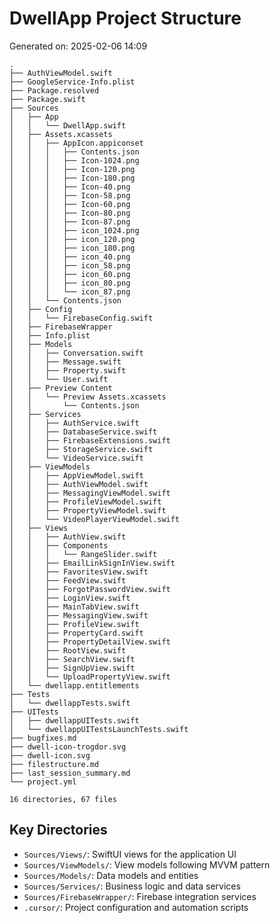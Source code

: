 # DwellApp Project Structure

Generated on: 2025-02-06 14:09

```
.
├── AuthViewModel.swift
├── GoogleService-Info.plist
├── Package.resolved
├── Package.swift
├── Sources
│   ├── App
│   │   └── DwellApp.swift
│   ├── Assets.xcassets
│   │   ├── AppIcon.appiconset
│   │   │   ├── Contents.json
│   │   │   ├── Icon-1024.png
│   │   │   ├── Icon-120.png
│   │   │   ├── Icon-180.png
│   │   │   ├── Icon-40.png
│   │   │   ├── Icon-58.png
│   │   │   ├── Icon-60.png
│   │   │   ├── Icon-80.png
│   │   │   ├── Icon-87.png
│   │   │   ├── icon_1024.png
│   │   │   ├── icon_120.png
│   │   │   ├── icon_180.png
│   │   │   ├── icon_40.png
│   │   │   ├── icon_58.png
│   │   │   ├── icon_60.png
│   │   │   ├── icon_80.png
│   │   │   └── icon_87.png
│   │   └── Contents.json
│   ├── Config
│   │   └── FirebaseConfig.swift
│   ├── FirebaseWrapper
│   ├── Info.plist
│   ├── Models
│   │   ├── Conversation.swift
│   │   ├── Message.swift
│   │   ├── Property.swift
│   │   └── User.swift
│   ├── Preview Content
│   │   └── Preview Assets.xcassets
│   │       └── Contents.json
│   ├── Services
│   │   ├── AuthService.swift
│   │   ├── DatabaseService.swift
│   │   ├── FirebaseExtensions.swift
│   │   ├── StorageService.swift
│   │   └── VideoService.swift
│   ├── ViewModels
│   │   ├── AppViewModel.swift
│   │   ├── AuthViewModel.swift
│   │   ├── MessagingViewModel.swift
│   │   ├── ProfileViewModel.swift
│   │   ├── PropertyViewModel.swift
│   │   └── VideoPlayerViewModel.swift
│   ├── Views
│   │   ├── AuthView.swift
│   │   ├── Components
│   │   │   └── RangeSlider.swift
│   │   ├── EmailLinkSignInView.swift
│   │   ├── FavoritesView.swift
│   │   ├── FeedView.swift
│   │   ├── ForgotPasswordView.swift
│   │   ├── LoginView.swift
│   │   ├── MainTabView.swift
│   │   ├── MessagingView.swift
│   │   ├── ProfileView.swift
│   │   ├── PropertyCard.swift
│   │   ├── PropertyDetailView.swift
│   │   ├── RootView.swift
│   │   ├── SearchView.swift
│   │   ├── SignUpView.swift
│   │   └── UploadPropertyView.swift
│   └── dwellapp.entitlements
├── Tests
│   └── dwellappTests.swift
├── UITests
│   ├── dwellappUITests.swift
│   └── dwellappUITestsLaunchTests.swift
├── bugfixes.md
├── dwell-icon-trogdor.svg
├── dwell-icon.svg
├── filestructure.md
├── last_session_summary.md
└── project.yml

16 directories, 67 files
```

## Key Directories

- `Sources/Views/`: SwiftUI views for the application UI
- `Sources/ViewModels/`: View models following MVVM pattern
- `Sources/Models/`: Data models and entities
- `Sources/Services/`: Business logic and data services
- `Sources/FirebaseWrapper/`: Firebase integration services
- `.cursor/`: Project configuration and automation scripts
